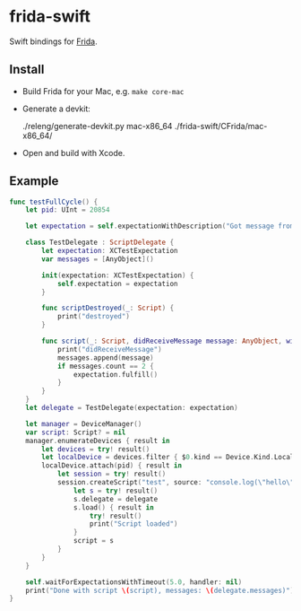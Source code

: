 # frida-swift

Swift bindings for [Frida](http://www.frida.re).

## Install

- Build Frida for your Mac, e.g. `make core-mac`
- Generate a devkit:

    ./releng/generate-devkit.py mac-x86_64 ./frida-swift/CFrida/mac-x86_64/

- Open and build with Xcode.

## Example

```swift
func testFullCycle() {
    let pid: UInt = 20854

    let expectation = self.expectationWithDescription("Got message from script")

    class TestDelegate : ScriptDelegate {
        let expectation: XCTestExpectation
        var messages = [AnyObject]()

        init(expectation: XCTestExpectation) {
            self.expectation = expectation
        }

        func scriptDestroyed(_: Script) {
            print("destroyed")
        }

        func script(_: Script, didReceiveMessage message: AnyObject, withData data: NSData) {
            print("didReceiveMessage")
            messages.append(message)
            if messages.count == 2 {
                expectation.fulfill()
            }
        }
    }
    let delegate = TestDelegate(expectation: expectation)

    let manager = DeviceManager()
    var script: Script? = nil
    manager.enumerateDevices { result in
        let devices = try! result()
        let localDevice = devices.filter { $0.kind == Device.Kind.Local }.first!
        localDevice.attach(pid) { result in
            let session = try! result()
            session.createScript("test", source: "console.log(\"hello\"); send(1337);") { result in
                let s = try! result()
                s.delegate = delegate
                s.load() { result in
                    try! result()
                    print("Script loaded")
                }
                script = s
            }
        }
    }

    self.waitForExpectationsWithTimeout(5.0, handler: nil)
    print("Done with script \(script), messages: \(delegate.messages)")
}
```
